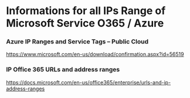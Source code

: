 
# Informations for all IPs Range of Microsoft Service O365 / Azure

### Azure IP Ranges and Service Tags – Public Cloud
https://www.microsoft.com/en-us/download/confirmation.aspx?id=56519

### IP Office 365 URLs and address ranges
https://docs.microsoft.com/en-us/office365/enterprise/urls-and-ip-address-ranges

